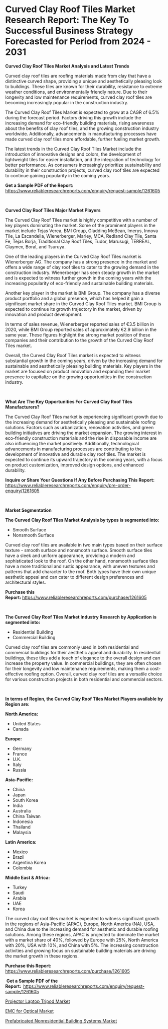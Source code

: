 <p><h1>Curved Clay Roof Tiles Market Research Report: The Key To Successful Business Strategy Forecasted for Period from 2024 - 2031</h1></p><p><strong>Curved Clay Roof Tiles Market Analysis and Latest Trends</strong></p>
<p><p>Curved clay roof tiles are roofing materials made from clay that have a distinctive curved shape, providing a unique and aesthetically pleasing look to buildings. These tiles are known for their durability, resistance to extreme weather conditions, and environmentally friendly nature. Due to their longevity and low maintenance requirements, curved clay roof tiles are becoming increasingly popular in the construction industry.</p><p>The Curved Clay Roof Tiles Market is expected to grow at a CAGR of 6.5% during the forecast period. Factors driving this growth include the increasing demand for eco-friendly building materials, rising awareness about the benefits of clay roof tiles, and the growing construction industry worldwide. Additionally, advancements in manufacturing processes have made curved clay roof tiles more affordable, further fueling market growth.</p><p>The latest trends in the Curved Clay Roof Tiles Market include the introduction of innovative designs and colors, the development of lightweight tiles for easier installation, and the integration of technology for better performance. As consumers increasingly prioritize sustainability and durability in their construction projects, curved clay roof tiles are expected to continue gaining popularity in the coming years.</p></p>
<p><strong>Get a Sample PDF of the Report:&nbsp;</strong> <a href="https://www.reliableresearchreports.com/enquiry/request-sample/1261605">https://www.reliableresearchreports.com/enquiry/request-sample/1261605</a></p>
<p>&nbsp;</p>
<p><strong>Curved Clay Roof Tiles Major Market Players</strong></p>
<p><p>The Curved Clay Roof Tiles market is highly competitive with a number of key players dominating the market. Some of the prominent players in the market include Tejas Verea, BMI Group, Gladding McBean, Imerys, Innova Tile, La Escandella, Wienerberger, Marley, MCA, Redland Clay Tile, Santa Fe, Tejas Borja, Traditional Clay Roof Tiles, Tudor, Marusugi, TERREAL, Claymex, Boral, and Tsuruya.</p><p>One of the leading players in the Curved Clay Roof Tiles market is Wienerberger AG. The company has a strong presence in the market and offers a wide range of clay roof tiles to cater to the growing demand in the construction industry. Wienerberger has seen steady growth in the market and is expected to witness further growth in the coming years with the increasing popularity of eco-friendly and sustainable building materials.</p><p>Another key player in the market is BMI Group. The company has a diverse product portfolio and a global presence, which has helped it gain a significant market share in the Curved Clay Roof Tiles market. BMI Group is expected to continue its growth trajectory in the market, driven by innovation and product development.</p><p>In terms of sales revenue, Wienerberger reported sales of €3.5 billion in 2020, while BMI Group reported sales of approximately €2.9 billion in the same year. These figures highlight the strong market position of these companies and their contribution to the growth of the Curved Clay Roof Tiles market.</p><p>Overall, the Curved Clay Roof Tiles market is expected to witness substantial growth in the coming years, driven by the increasing demand for sustainable and aesthetically pleasing building materials. Key players in the market are focused on product innovation and expanding their market presence to capitalize on the growing opportunities in the construction industry.</p></p>
<p>&nbsp;</p>
<p><strong>What Are The Key Opportunities For Curved Clay Roof Tiles Manufacturers?</strong></p>
<p><p>The Curved Clay Roof Tiles market is experiencing significant growth due to the increasing demand for aesthetically pleasing and sustainable roofing solutions. Factors such as urbanization, renovation activities, and green building initiatives are driving the market expansion. The growing interest in eco-friendly construction materials and the rise in disposable income are also influencing the market positively. Additionally, technological advancements in manufacturing processes are contributing to the development of innovative and durable clay roof tiles. The market is expected to continue its upward trajectory in the coming years, with a focus on product customization, improved design options, and enhanced durability.</p></p>
<p><strong>Inquire or Share Your Questions If Any Before Purchasing This Report:</strong> <a href="https://www.reliableresearchreports.com/enquiry/pre-order-enquiry/1261605">https://www.reliableresearchreports.com/enquiry/pre-order-enquiry/1261605</a></p>
<p>&nbsp;</p>
<p><strong>Market Segmentation</strong></p>
<p><strong>The Curved Clay Roof Tiles Market Analysis by types is segmented into:</strong></p>
<p><ul><li>Smooth Surface</li><li>Nonsmooth Surface</li></ul></p>
<p><p>Curved clay roof tiles are available in two main types based on their surface texture - smooth surface and nonsmooth surface. Smooth surface tiles have a sleek and uniform appearance, providing a modern and sophisticated look to the roof. On the other hand, nonsmooth surface tiles have a more traditional and rustic appearance, with uneven textures and patterns that add character to the roof. Both types have their own unique aesthetic appeal and can cater to different design preferences and architectural styles.</p></p>
<p><strong>Purchase this Report:&nbsp;</strong><a href="https://www.reliableresearchreports.com/purchase/1261605">https://www.reliableresearchreports.com/purchase/1261605</a></p>
<p>&nbsp;</p>
<p><strong>The Curved Clay Roof Tiles Market Industry Research by Application is segmented into:</strong></p>
<p><ul><li>Residential Building</li><li>Commercial Building</li></ul></p>
<p><p>Curved clay roof tiles are commonly used in both residential and commercial buildings for their aesthetic appeal and durability. In residential buildings, these tiles add a touch of elegance to the overall design and can increase the property value. In commercial buildings, they are often chosen for their longevity and low maintenance requirements, making them a cost-effective roofing option. Overall, curved clay roof tiles are a versatile choice for various construction projects in both residential and commercial sectors.</p></p>
<p>&nbsp;</p>
<p><strong>In terms of Region, the Curved Clay Roof Tiles Market Players available by Region are:</strong></p>
<p>
    <p> <strong> North America: </strong>
        <ul>
            <li>United States</li>
            <li>Canada</li>
        </ul>
        </p> 
    <p> <strong> Europe: </strong>
        <ul>
            <li>Germany</li>
            <li>France</li>
            <li>U.K.</li>
            <li>Italy</li>
            <li>Russia</li>
        </ul>
        </p> 
    <p> <strong> Asia-Pacific: </strong>
        <ul>
            <li>China</li>
            <li>Japan</li>
            <li>South Korea</li>
            <li>India</li>
            <li>Australia</li>
            <li>China Taiwan</li>
            <li>Indonesia</li>
            <li>Thailand</li>
            <li>Malaysia</li>
        </ul>
        </p> 
    <p> <strong> Latin America: </strong>
        <ul>
            <li>Mexico</li>
            <li>Brazil</li>
            <li>Argentina Korea</li>
            <li>Colombia</li>
        </ul>
        </p> 
    <p> <strong> Middle East & Africa: </strong>
        <ul>
            <li>Turkey</li>
            <li>Saudi</li>
            <li>Arabia</li>
            <li>UAE</li>
            <li>Korea</li>
        </ul>
    </p>
    </p>
<p><p>The curved clay roof tiles market is expected to witness significant growth in the regions of Asia-Pacific (APAC), Europe, North America (NA), USA, and China due to the increasing demand for aesthetic and durable roofing solutions. Among these regions, APAC is projected to dominate the market with a market share of 40%, followed by Europe with 25%, North America with 20%, USA with 10%, and China with 5%. The increasing construction activities and growing focus on sustainable building materials are driving the market growth in these regions.</p></p>
<p><strong>Purchase this Report: </strong><a href="https://www.reliableresearchreports.com/purchase/1261605">https://www.reliableresearchreports.com/purchase/1261605</a></p>
<p>&nbsp;<strong>Get a Sample PDF of the Report:&nbsp;&nbsp;</strong><a href="https://www.reliableresearchreports.com/enquiry/request-sample/1261605">https://www.reliableresearchreports.com/enquiry/request-sample/1261605</a></p>
<p><strong></strong></p>
<p><p><a href="https://view.publitas.com/reportprime-1/projector-laptop-tripod-market-research-report-the-key-to-successful-business-strategy-forecasted-for-period-from-2023-2030/">Projector Laptop Tripod Market</a></p><p><a href="https://view.publitas.com/reportprime-1/emc-for-optical-market-research-report-the-key-to-successful-business-strategy-forecasted-for-period-from-2023-2030/">EMC for Optical Market</a></p><p><a href="https://view.publitas.com/reportprime-1/prefabricated-nonresidential-building-systems-market-size-and-growth-market-segmentation-regional-and-country-breakdowns-and-market-trends-for-period-from-2023-2030/">Prefabricated Nonresidential Building Systems Market</a></p></p>